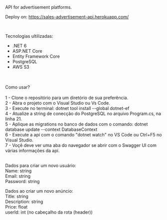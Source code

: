 API for advertisement platforms.

Deploy on: https://sales-advertisement-api.herokuapp.com/

<br/>

Tecnologias ultilizadas:
  - .NET 6
  - ASP.NET Core
  - Entity Framework Core
  - PostgreSQL
  - AWS S3
  <br/>
  <br/>
Como usar?
  <br/>
  <br/>
  1 - Clone o repositório para um diretório de sua preferência.
  <br/>
  2 - Abra o projeto com o Visual Studio ou Vs Code.
  <br/>
  3 - Execute no terminal: dotnet tool install --global dotnet-ef
  <br/>
  4 - Atualize a string de conecção do PostgreSQL no arquivo Program.cs, na linha 21.
  <br/>
  5 - Aplique as migrations no banco de dados com o comando: dotnet database update --context DatabaseContext
  <br/>
  6 - Execute a api com o comando "dotnet watch" no VS Code ou Ctrl+F5 no Visual Studio.
  <br/>
  7 - Voçê deve ver uma aba do navegador se abrir com o Swagger UI com várias informações da api.
  
  <br/>
  <br/>
  
 Dados para criar um novo usuário: 
    <br/>
    Name: string
    <br/>
    Email: string
    <br/>
    Password: string
    
Dados ao criar um novo anúncio:
    <br/>
    Title: string
    <br/>
    Description: string
    <br/>
    Price: float
    <br/>
    userId: int (no cabeçalho da rota (header))

